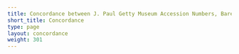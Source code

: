 ```yaml
---
title: Concordance between J. Paul Getty Museum Accession Numbers, Bareiss Collection Numbers, and *CVA* Numbers
short_title: Concordance
type: page
layout: concordance
weight: 301
---
```

